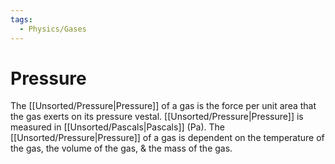 ```yaml
---
tags:
  - Physics/Gases
---
```

# Pressure
The [[Unsorted/Pressure|Pressure]] of a gas is the force per unit area that the gas exerts on its pressure vestal. [[Unsorted/Pressure|Pressure]] is measured in [[Unsorted/Pascals|Pascals]] (Pa). The [[Unsorted/Pressure|Pressure]] of a gas is dependent on the temperature of the gas, the volume of the gas, & the mass of the gas.

